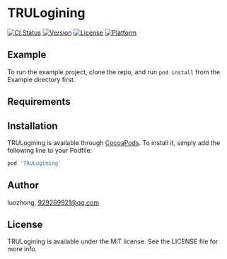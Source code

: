 # TRULogining

[![CI Status](https://img.shields.io/travis/luozhong/TRULogining.svg?style=flat)](https://travis-ci.org/luozhong/TRULogining)
[![Version](https://img.shields.io/cocoapods/v/TRULogining.svg?style=flat)](https://cocoapods.org/pods/TRULogining)
[![License](https://img.shields.io/cocoapods/l/TRULogining.svg?style=flat)](https://cocoapods.org/pods/TRULogining)
[![Platform](https://img.shields.io/cocoapods/p/TRULogining.svg?style=flat)](https://cocoapods.org/pods/TRULogining)

## Example

To run the example project, clone the repo, and run `pod install` from the Example directory first.

## Requirements

## Installation

TRULogining is available through [CocoaPods](https://cocoapods.org). To install
it, simply add the following line to your Podfile:

```ruby
pod 'TRULogining'
```

## Author

luozhong, 929269921@qq.com

## License

TRULogining is available under the MIT license. See the LICENSE file for more info.

